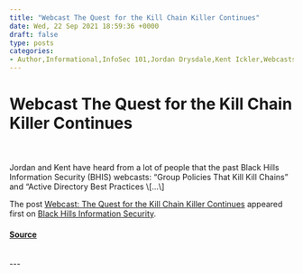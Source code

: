 ```yaml
---
title: "Webcast The Quest for the Kill Chain Killer Continues"
date: Wed, 22 Sep 2021 18:59:36 +0000
draft: false
type: posts
categories: 
- Author,Informational,InfoSec 101,Jordan Drysdale,Kent Ickler,Webcasts
---
```

# Webcast The Quest for the Kill Chain Killer Continues

<br/>

<br/>
Jordan and Kent have heard from a lot of people that the past Black Hills Information Security (BHIS) webcasts: “Group Policies That Kill Kill Chains” and “Active Directory Best Practices \[…\]

The post [Webcast: The Quest for the Kill Chain Killer Continues](https://www.blackhillsinfosec.com/webcast-the-quest-for-the-kill-chain-killer-continues/) appeared first on [Black Hills Information Security](https://www.blackhillsinfosec.com).

#### [Source](https://www.blackhillsinfosec.com/webcast-the-quest-for-the-kill-chain-killer-continues/)

<br/>
---
